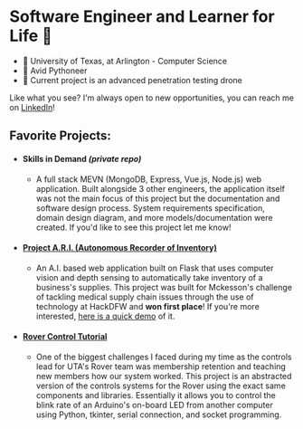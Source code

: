# Software Engineer and Learner for Life 🤖
- 🏫 University of Texas, at Arlington - Computer Science  
- 🐍 Avid Pythoneer  
- 🔑 Current project is an advanced penetration testing drone

Like what you see? I'm always open to new opportunities, you can reach me on [LinkedIn](https://www.linkedin.com/in/benjamin-j-knight/)!

## Favorite Projects:
- #### Skills in Demand *(private repo)*
  - A full stack MEVN (MongoDB, Express, Vue.js, Node.js) web application. Built alongside 3 other engineers, the application itself was not the main focus of this project but the documentation and software design process. System requirements specification, domain design diagram, and more models/documentation were created. If you'd like to see this project let me know!
- #### [Project A.R.I. (Autonomous Recorder of Inventory)](https://github.com/ben8622/Project-ARI)
  - An A.I. based web application built on Flask that uses computer vision and depth sensing to automatically take inventory of a business's supplies. This project was built for Mckesson's challenge of tackling medical supply chain issues through the use of technology at HackDFW and **won first place**! If you're more interested, [here is a quick demo](https://www.youtube.com/watch?v=fIP6DAwMeYs) of it. 
- #### [Rover Control Tutorial](https://github.com/ben8622/rover-control-tutorial)
  - One of the biggest challenges I faced during my time as the controls lead for UTA's Rover team was membership retention and teaching new members how our system worked. This project is an abstracted version of the controls systems for the Rover using the exact same components and libraries. Essentially it allows you to control the blink rate of an Arduino's on-board LED from another computer using Python, tkinter, serial connection, and socket programming.

